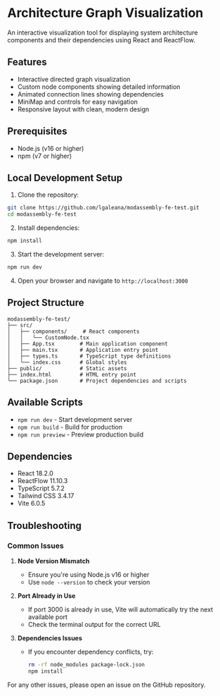 # Architecture Graph Visualization

An interactive visualization tool for displaying system architecture components and their dependencies using React and ReactFlow.

## Features
- Interactive directed graph visualization
- Custom node components showing detailed information
- Animated connection lines showing dependencies
- MiniMap and controls for easy navigation
- Responsive layout with clean, modern design

## Prerequisites
- Node.js (v16 or higher)
- npm (v7 or higher)

## Local Development Setup

1. Clone the repository:
```bash
git clone https://github.com/lgaleana/modassembly-fe-test.git
cd modassembly-fe-test
```

2. Install dependencies:
```bash
npm install
```

3. Start the development server:
```bash
npm run dev
```

4. Open your browser and navigate to `http://localhost:3000`

## Project Structure
```
modassembly-fe-test/
├── src/
│   ├── components/     # React components
│   │   └── CustomNode.tsx
│   ├── App.tsx        # Main application component
│   ├── main.tsx       # Application entry point
│   ├── types.ts       # TypeScript type definitions
│   └── index.css      # Global styles
├── public/            # Static assets
├── index.html         # HTML entry point
└── package.json       # Project dependencies and scripts
```

## Available Scripts
- `npm run dev` - Start development server
- `npm run build` - Build for production
- `npm run preview` - Preview production build

## Dependencies
- React 18.2.0
- ReactFlow 11.10.3
- TypeScript 5.7.2
- Tailwind CSS 3.4.17
- Vite 6.0.5

## Troubleshooting

### Common Issues

1. **Node Version Mismatch**
   - Ensure you're using Node.js v16 or higher
   - Use `node --version` to check your version

2. **Port Already in Use**
   - If port 3000 is already in use, Vite will automatically try the next available port
   - Check the terminal output for the correct URL

3. **Dependencies Issues**
   - If you encounter dependency conflicts, try:
     ```bash
     rm -rf node_modules package-lock.json
     npm install
     ```

For any other issues, please open an issue on the GitHub repository.
